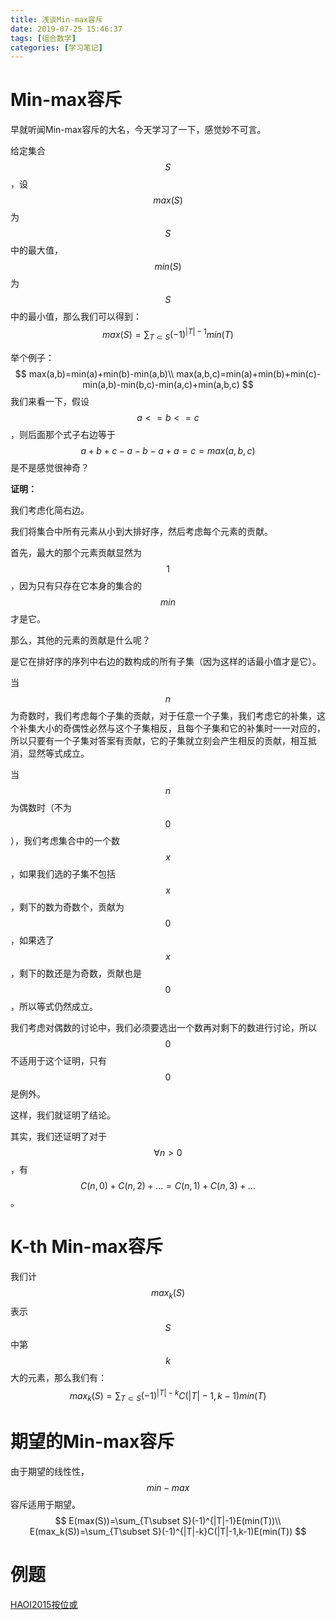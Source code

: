 ```yaml
---
title: 浅谈Min-max容斥
date: 2019-07-25 15:46:37
tags: [组合数学]
categories: [学习笔记]
---
```


# Min-max容斥

早就听闻Min-max容斥的大名，今天学习了一下，感觉妙不可言。

给定集合$$S$$，设$$max(S)$$为$$S$$中的最大值，$$min(S)$$为$$S$$中的最小值，那么我们可以得到：
$$
max(S)=\sum_{T\subset S}(-1)^{|T|-1}min(T)
$$
<!--more-->

举个例子：
$$
max(a,b)=min(a)+min(b)-min(a,b)\\
max(a,b,c)=min(a)+min(b)+min(c)-min(a,b)-min(b,c)-min(a,c)+min(a,b,c)
$$
我们来看一下，假设$$a<=b<=c$$，则后面那个式子右边等于
$$
a+b+c-a-b-a+a=c=max(a,b,c)
$$
是不是感觉很神奇？

**证明：**

我们考虑化简右边。

我们将集合中所有元素从小到大排好序，然后考虑每个元素的贡献。

首先，最大的那个元素贡献显然为$$1$$，因为只有只存在它本身的集合的$$min$$才是它。

那么，其他的元素的贡献是什么呢？

是它在排好序的序列中右边的数构成的所有子集（因为这样的话最小值才是它）。

当$$n$$为奇数时，我们考虑每个子集的贡献，对于任意一个子集，我们考虑它的补集，这个补集大小的奇偶性必然与这个子集相反，且每个子集和它的补集时一一对应的，所以只要有一个子集对答案有贡献，它的子集就立刻会产生相反的贡献，相互抵消，显然等式成立。

当$$n$$为偶数时（不为$$0$$），我们考虑集合中的一个数$$x$$，如果我们选的子集不包括$$x$$，剩下的数为奇数个，贡献为$$0$$，如果选了$$x$$，剩下的数还是为奇数，贡献也是$$0$$，所以等式仍然成立。

我们考虑对偶数的讨论中，我们必须要选出一个数再对剩下的数进行讨论，所以$$0$$不适用于这个证明，只有$$0$$是例外。

这样，我们就证明了结论。

其实，我们还证明了对于$$\forall n>0$$，有$$C(n,0)+C(n,2)+...=C(n,1)+C(n,3)+...$$。

# K-th Min-max容斥

我们计$$max_k(S)$$表示$$S$$中第$$k$$大的元素，那么我们有：
$$
max_k(S)=\sum_{T\subset S}(-1)^{|T|-k}C(|T|-1,k-1)min(T)
$$
# 期望的Min-max容斥

由于期望的线性性，$$min-max$$容斥适用于期望。
$$
E(max(S))=\sum_{T\subset S}(-1)^{|T|-1}E(min(T))\\
E(max_k(S))=\sum_{T\subset S}(-1)^{|T|-k}C(|T|-1,k-1)E(min(T))
$$

# 例题

[HAOI2015按位或](https://cmwqf.github.io/2019/07/25/%E6%8C%89%E4%BD%8D%E6%88%96/)


